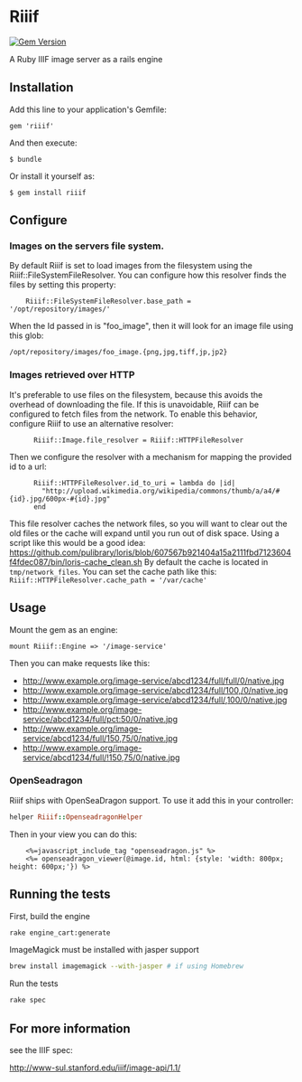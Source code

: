 # Riiif
[![Gem Version](https://badge.fury.io/rb/riiif.png)](http://badge.fury.io/rb/riiif)

A Ruby IIIF image server as a rails engine

## Installation

Add this line to your application's Gemfile:

    gem 'riiif'

And then execute:

    $ bundle

Or install it yourself as:

    $ gem install riiif
    
## Configure

### Images on the servers file system.

By default Riiif is set to load images from the filesystem using the Riiif::FileSystemFileResolver. 
You can configure how this resolver finds the files by setting this property:
```
    Riiif::FileSystemFileResolver.base_path = '/opt/repository/images/'
```
When the Id passed in is "foo_image", then it will look for an image file using this glob: 
```
/opt/repository/images/foo_image.{png,jpg,tiff,jp,jp2}
```

### Images retrieved over HTTP
It's preferable to use files on the filesystem, because this avoids the overhead of downloading the file.  If this is unavoidable, Riiif can be configured to fetch files from the network.  To enable this behavior, configure Riiif to use an alternative resolver:
```
      Riiif::Image.file_resolver = Riiif::HTTPFileResolver
```
Then we configure the resolver with a mechanism for mapping the provided id to a url:
```
      Riiif::HTTPFileResolver.id_to_uri = lambda do |id| 
        "http://upload.wikimedia.org/wikipedia/commons/thumb/a/a4/#{id}.jpg/600px-#{id}.jpg"
      end
```

This file resolver caches the network files, so you will want to clear out the old files or the cache will expand until you run out of disk space.
Using a script like this would be a good idea: https://github.com/pulibrary/loris/blob/607567b921404a15a2111fbd7123604f4fdec087/bin/loris-cache_clean.sh
By default the cache is located in `tmp/network_files`. You can set the cache path like this: `Riiif::HTTPFileResolver.cache_path = '/var/cache'`

## Usage

Mount the gem as an engine:
```
mount Riiif::Engine => '/image-service'
```

Then you can make requests like this:

* http://www.example.org/image-service/abcd1234/full/full/0/native.jpg
* http://www.example.org/image-service/abcd1234/full/100,/0/native.jpg
* http://www.example.org/image-service/abcd1234/full/,100/0/native.jpg
* http://www.example.org/image-service/abcd1234/full/pct:50/0/native.jpg
* http://www.example.org/image-service/abcd1234/full/150,75/0/native.jpg
* http://www.example.org/image-service/abcd1234/full/!150,75/0/native.jpg

### OpenSeadragon

Riiif ships with OpenSeaDragon support.  To use it add this in your controller:

```ruby
helper Riiif::OpenseadragonHelper
```

Then in your view you can do this:
```erb
    <%=javascript_include_tag "openseadragon.js" %>
    <%= openseadragon_viewer(@image.id, html: {style: 'width: 800px; height: 600px;'}) %>
```


## Running the tests
First, build the engine
```bash
rake engine_cart:generate
```

ImageMagick must be installed with jasper support
```bash
brew install imagemagick --with-jasper # if using Homebrew
```

Run the tests
```bash
rake spec
```


## For more information
see the IIIF spec:

http://www-sul.stanford.edu/iiif/image-api/1.1/

